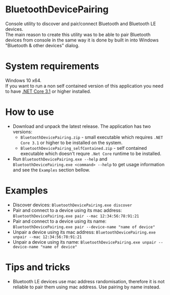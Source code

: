 # BluetoothDevicePairing
Console utility to discover and pair/connect Bluetooth and Bluetooth LE devices.<br>
The main reason to create this utility was to be able to pair Bluetooth devices from console in the same way it is done by built in into Windows "Bluetooth & other devices" dialog.

# System requirements
Windows 10 x64.<br>
If you want to run a non self contained version of this application you need to have [.NET Core 3.1](https://dotnet.microsoft.com/download) or higher installed.

# How to use
* Download and unpack the latest release. The application has two versions:
    * `BluetoothDevicePairing.zip` - small executable which requires `.NET Core 3.1` or higher to be installed on the system.
    * `BluetoothDevicePairing_selfContained.zip` - self contained executable which doesn't requre `.Net Core` runtime to be installed.
* Run `BluetoothDevicePairing.exe --help` and `BluetoothDevicePairing.exe <command> --help` to get usage information and see the `Examples` section bellow.

# Examples
* Discover devices: `BluetoothDevicePairing.exe discover`
* Pair and connect to a device using its mac address: `BluetoothDevicePairing.exe pair --mac 12:34:56:78:91:21`
* Pair and connect to a device using its name: `BluetoothDevicePairing.exe pair --device-name "name of device"`
* Unpair a device using its mac address: `BluetoothDevicePairing.exe unpair --mac 12:34:56:78:91:21`
* Unpair a device using its name: `BluetoothDevicePairing.exe unpair --device-name "name of device"`

# Tips and tricks
* Bluetooth LE devices use mac address randomisation, therefore it is not reliable to pair them using mac address. Use pairing by name instead.
